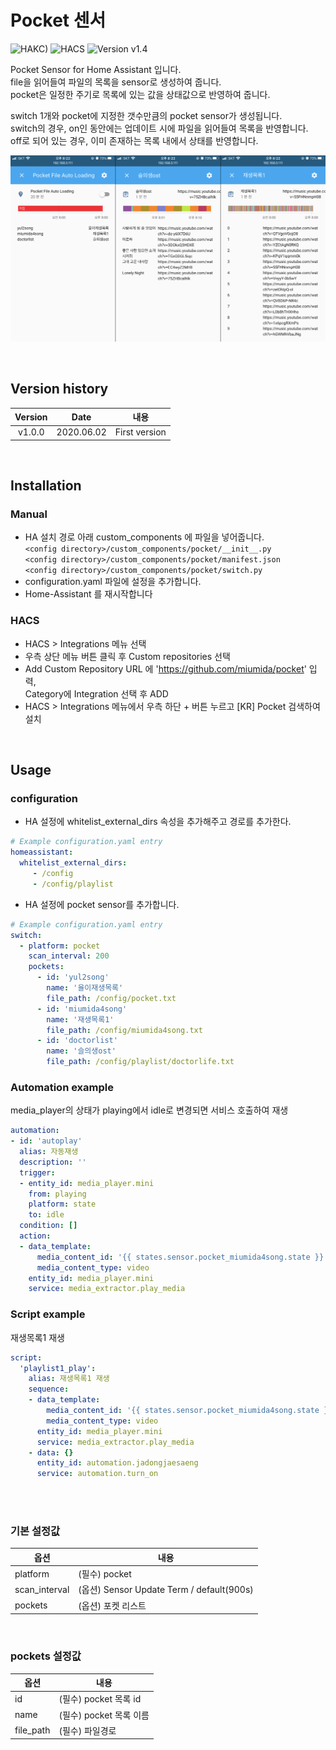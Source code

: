 # Pocket 센서

![HAKC)][hakc-shield]
![HACS][hacs-shield]
![Version v1.4][version-shield]

Pocket Sensor for Home Assistant 입니다.<br>
file을 읽어들여 파일의 목록을 sensor로 생성하여 줍니다.<br>
pocket은 일정한 주기로 목록에 있는 값을 상태값으로 반영하여 줍니다.<br>

switch 1개와 pocket에 지정한 갯수만큼의 pocket sensor가 생성됩니다.<br>
switch의 경우, on인 동안에는 업데이트 시에 파일을 읽어들여 목록을 반영합니다.<br>
off로 되어 있는 경우, 이미 존재하는 목록 내에서 상태를 반영합니다.<br>

![screenshot_1](https://github.com/miumida/pocket/blob/master/images/pocket.png?raw=true)<br>

<br>

## Version history
| Version | Date        | 내용              |
| :-----: | :---------: | ----------------------- |
| v1.0.0  | 2020.06.02  | First version  |


<br>

## Installation
### Manual
- HA 설치 경로 아래 custom_components 에 파일을 넣어줍니다.<br>
  `<config directory>/custom_components/pocket/__init__.py`<br>
  `<config directory>/custom_components/pocket/manifest.json`<br>
  `<config directory>/custom_components/pocket/switch.py`<br>
- configuration.yaml 파일에 설정을 추가합니다.<br>
- Home-Assistant 를 재시작합니다<br>
### HACS
- HACS > Integrations 메뉴 선택
- 우측 상단 메뉴 버튼 클릭 후 Custom repositories 선택
- Add Custom Repository URL 에 'https://github.com/miumida/pocket' 입력,<br>
  Category에 Integration 선택 후 ADD
- HACS > Integrations 메뉴에서 우측 하단 + 버튼 누르고 [KR] Pocket 검색하여 설치

<br>

## Usage
### configuration
- HA 설정에 whitelist_external_dirs 속성을 추가해주고 경로를 추가한다.
```yaml
# Example configuration.yaml entry
homeassistant:
  whitelist_external_dirs:
     - /config
     - /config/playlist
```
- HA 설정에 pocket sensor를 추가합니다.<br>
```yaml
# Example configuration.yaml entry
switch:
  - platform: pocket
    scan_interval: 200
    pockets:
      - id: 'yul2song'
        name: '율이재생목록'
        file_path: /config/pocket.txt
      - id: 'miumida4song'
        name: '재생목록1'
        file_path: /config/miumida4song.txt
      - id: 'doctorlist'
        name: '슬의생ost'
        file_path: /config/playlist/doctorlife.txt    
```


### Automation example
media_player의 상태가 playing에서 idle로 변경되면 서비스 호출하여 재생
```yaml
automation:
- id: 'autoplay'
  alias: 자동재생
  description: ''
  trigger:
  - entity_id: media_player.mini
    from: playing
    platform: state
    to: idle
  condition: []
  action:
  - data_template:
      media_content_id: '{{ states.sensor.pocket_miumida4song.state }}'
      media_content_type: video
    entity_id: media_player.mini
    service: media_extractor.play_media
```


### Script example
재생목록1 재생
```yaml
script:
  'playlist1_play':
    alias: 재생목록1 재생
    sequence:
    - data_template:
        media_content_id: '{{ states.sensor.pocket_miumida4song.state }}'
        media_content_type: video
      entity_id: media_player.mini
      service: media_extractor.play_media
    - data: {}
      entity_id: automation.jadongjaesaeng
      service: automation.turn_on
```


<br><br>
### 기본 설정값

|옵션|내용|
|--|--|
|platform| (필수) pocket|
|scan_interval| (옵션) Sensor Update Term / default(900s) |
|pockets| (옵션) 포켓 리스트 |
<br>

### pockets 설정값
|옵션|내용|
|--|--|
|id| (필수) pocket 목록 id|
|name| (필수) pocket 목록 이름 |
|file_path| (필수) 파일경로 |

[version-shield]: https://img.shields.io/badge/version-v1.0.0-orange.svg
[hakc-shield]: https://img.shields.io/badge/HAKC-Enjoy-blue.svg
[hacs-shield]: https://img.shields.io/badge/HACS-Custom-red.svg

